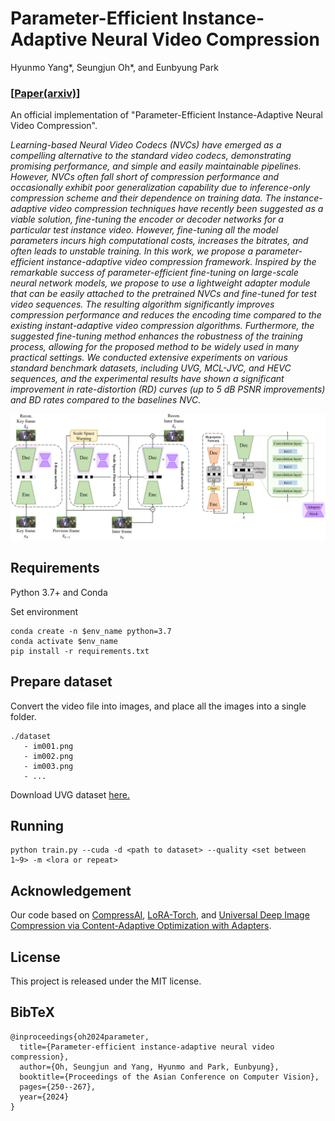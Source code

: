# Parameter-Efficient Instance-Adaptive Neural Video Compression
Hyunmo Yang*, Seungjun Oh*, and Eunbyung Park

### [[Paper(arxiv)](https://arxiv.org/abs/2405.08530)]
An official implementation of "Parameter-Efficient Instance-Adaptive Neural Video Compression".


*Learning-based Neural Video Codecs (NVCs) have emerged as a compelling alternative to the standard video codecs, demonstrating promising performance, and simple and easily maintainable pipelines. However, NVCs often fall short of compression performance and occasionally exhibit poor generalization capability due to inference-only compression scheme and their dependence on training data. The instance-adaptive video compression techniques have recently been suggested as a viable solution, fine-tuning the encoder or decoder networks for a particular test instance video. However, fine-tuning all the model parameters incurs high computational costs, increases the bitrates, and often leads to unstable training. In this work, we propose a parameter-efficient instance-adaptive video compression framework. Inspired by the remarkable success of parameter-efficient fine-tuning on large-scale neural network models, we propose to use a lightweight adapter module that can be easily attached to the pretrained NVCs and fine-tuned for test video sequences. The resulting algorithm significantly improves compression performance and reduces the encoding time compared to the existing instant-adaptive video compression algorithms. Furthermore, the suggested fine-tuning method enhances the robustness of the training process, allowing for the proposed method to be widely used in many practical settings. We conducted extensive experiments on various standard benchmark datasets, including UVG, MCL-JVC, and HEVC sequences, and the experimental results have shown a significant improvement in rate-distortion (RD) curves (up to 5 dB PSNR improvements) and BD rates compared to the baselines NVC.*

<img src="model.png" alt="drawing" width="1000"/>

## Requirements
Python 3.7+ and Conda


Set environment
```
conda create -n $env_name python=3.7
conda activate $env_name
pip install -r requirements.txt
```

## Prepare dataset
Convert the video file into images, and place all the images into a single folder.
  
```
./dataset
   - im001.png
   - im002.png
   - im003.png
   - ...
```
Download UVG dataset [here.](https://ultravideo.fi/dataset.html)

## Running
```
python train.py --cuda -d <path to dataset> --quality <set between 1~9> -m <lora or repeat>
```

## Acknowledgement
Our code based on [CompressAI](https://github.com/InterDigitalInc/CompressAI), [LoRA-Torch](https://github.com/Baijiong-Lin/LoRA-Torch), and [Universal Deep Image Compression via Content-Adaptive Optimization with Adapters](https://github.com/kktsubota/universal-dic).

## License
This project is released under the MIT license.


## BibTeX
```
@inproceedings{oh2024parameter,
  title={Parameter-efficient instance-adaptive neural video compression},
  author={Oh, Seungjun and Yang, Hyunmo and Park, Eunbyung},
  booktitle={Proceedings of the Asian Conference on Computer Vision},
  pages={250--267},
  year={2024}
}
```
